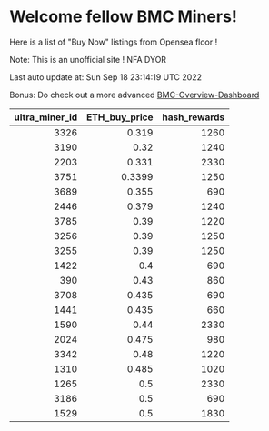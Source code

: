 # Welcome fellow BMC Miners!
Here is a list of "Buy Now" listings from Opensea floor !

Note: This is an unofficial site ! NFA DYOR

Last auto update at: Sun Sep 18 23:14:19 UTC 2022

Bonus: Do check out a more advanced [BMC-Overview-Dashboard](https://dune.com/defifunk/BMC-Overview-Dashboard)


|   ultra_miner_id |   ETH_buy_price |   hash_rewards |
|-----------------:|----------------:|---------------:|
|             3326 |          0.319  |           1260 |
|             3190 |          0.32   |           1240 |
|             2203 |          0.331  |           2330 |
|             3751 |          0.3399 |           1250 |
|             3689 |          0.355  |            690 |
|             2446 |          0.379  |           1240 |
|             3785 |          0.39   |           1220 |
|             3256 |          0.39   |           1250 |
|             3255 |          0.39   |           1250 |
|             1422 |          0.4    |            690 |
|              390 |          0.43   |            860 |
|             3708 |          0.435  |            690 |
|             1441 |          0.435  |            660 |
|             1590 |          0.44   |           2330 |
|             2024 |          0.475  |            980 |
|             3342 |          0.48   |           1220 |
|             1310 |          0.485  |           1020 |
|             1265 |          0.5    |           2330 |
|             3186 |          0.5    |            690 |
|             1529 |          0.5    |           1830 |
